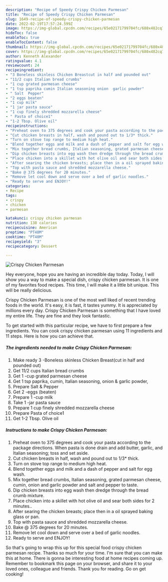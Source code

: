 ```yaml
---
description: "Recipe of Speedy Crispy Chicken Parmesan"
title: "Recipe of Speedy Crispy Chicken Parmesan"
slug: 1649-recipe-of-speedy-crispy-chicken-parmesan
date: 2022-02-19T17:57:24.599Z
image: https://img-global.cpcdn.com/recipes/65e02171799704fc/680x482cq70/crispy-chicken-parmesan-recipe-main-photo.jpg
hideToc: false
enableToc: true
enableTocContent: false
thumbnail: https://img-global.cpcdn.com/recipes/65e02171799704fc/680x482cq70/crispy-chicken-parmesan-recipe-main-photo.jpg
cover: https://img-global.cpcdn.com/recipes/65e02171799704fc/680x482cq70/crispy-chicken-parmesan-recipe-main-photo.jpg
author: Kenneth Alexander
ratingvalue: 4.1
reviewcount: 24
recipeingredient:
- "3 Boneless skinless Chicken Breastcut in half and pounded out"
- "11/2 cups Italian bread crumbs"
- "1 cup grated parmesan cheese"
- "1 tsp paprika cumin Italian seasoning onion  garlic powder"
- " Salt  Pepper"
- "2 eggs beaten"
- "1 cup milk"
- "1 jar pasta sauce"
- "1 cup finely shredded mozzarella cheese"
- " Pasta of choice1"
- "1-2 Tbsp. Olive oil"
recipeinstructions:
- "Preheat oven to 375 degrees and cook your pasta according to the package directions. When pasta is done drain and add butter, garlic, and Italian seasoning; toss and set aside."
- "Cut chicken breasts in half, wash and pound out to 1/3* thick."
- "Turn on stove top range to medium high heat."
- "Blend together eggs and milk and a dash of pepper and salt for egg wash."
- "Mix together bread crumbs, Italian seasoning, grated parmesan cheese, cumin, onion and garlic powder and salt and pepper to taste."
- "Dip chicken breasts into egg wash then dredge through the bread crumb mixture."
- "Place chicken into a skillet with hot olive oil and sear both sides for 2 minutes.."
- "After searing the chicken breasts; place then in a oil sprayed baking glass or pan."
- "Top with pasta sauce and shredded mozzarella cheese."
- "Bake @ 375 degrees for 20 minutes."
- "Remove let cool down and serve over a bed of garlic noodles."
- "Ready to serve and ENJOY!"
categories:
- Recipe
tags:
- crispy
- chicken
- parmesan

katakunci: crispy chicken parmesan 
nutrition: 138 calories
recipecuisine: American
preptime: "PT40M"
cooktime: "PT40M"
recipeyield: "3"
recipecategory: Dessert

---
```



![Crispy Chicken Parmesan](https://img-global.cpcdn.com/recipes/65e02171799704fc/680x482cq70/crispy-chicken-parmesan-recipe-main-photo.jpg)

Hey everyone, hope you are having an incredible day today. Today, I will show you a way to make a special dish, crispy chicken parmesan. It is one of my favorites food recipes. This time, I will make it a little bit unique. This will be really delicious.



Crispy Chicken Parmesan is one of the most well liked of recent trending foods in the world. It's easy, it is fast, it tastes yummy. It is appreciated by millions every day. Crispy Chicken Parmesan is something that I have loved my entire life. They are fine and they look fantastic.


To get started with this particular recipe, we have to first prepare a few ingredients. You can cook crispy chicken parmesan using 11 ingredients and 11 steps. Here is how you can achieve that.

<!--inarticleads1-->

##### The ingredients needed to make Crispy Chicken Parmesan:

1. Make ready 3 -Boneless skinless Chicken Breast(cut in half and pounded out)
1. Get 11/2 cups Italian bread crumbs
1. Get 1 -cup grated parmesan cheese
1. Get 1 tsp paprika, cumin, Italian seasoning, onion & garlic powder,
1. Prepare  Salt & Pepper
1. Get 2 -eggs (beaten)
1. Prepare 1 -cup milk
1. Take 1 -jar pasta sauce
1. Prepare 1 cup finely shredded mozzarella cheese
1. Prepare  Pasta of choice1
1. Get 1-2 Tbsp. Olive oil




<!--inarticleads2-->

##### Instructions to make Crispy Chicken Parmesan:

1. Preheat oven to 375 degrees and cook your pasta according to the package directions. When pasta is done drain and add butter, garlic, and Italian seasoning; toss and set aside.
1. Cut chicken breasts in half, wash and pound out to 1/3* thick.
1. Turn on stove top range to medium high heat.
1. Blend together eggs and milk and a dash of pepper and salt for egg wash.
1. Mix together bread crumbs, Italian seasoning, grated parmesan cheese, cumin, onion and garlic powder and salt and pepper to taste.
1. Dip chicken breasts into egg wash then dredge through the bread crumb mixture.
1. Place chicken into a skillet with hot olive oil and sear both sides for 2 minutes..
1. After searing the chicken breasts; place then in a oil sprayed baking glass or pan.
1. Top with pasta sauce and shredded mozzarella cheese.
1. Bake @ 375 degrees for 20 minutes.
1. Remove let cool down and serve over a bed of garlic noodles.
1. Ready to serve and ENJOY!



So that's going to wrap this up for this special food crispy chicken parmesan recipe. Thanks so much for your time. I'm sure that you can make this at home. There is gonna be interesting food at home recipes coming up. Remember to bookmark this page on your browser, and share it to your loved ones, colleague and friends. Thank you for reading. Go on get cooking!
